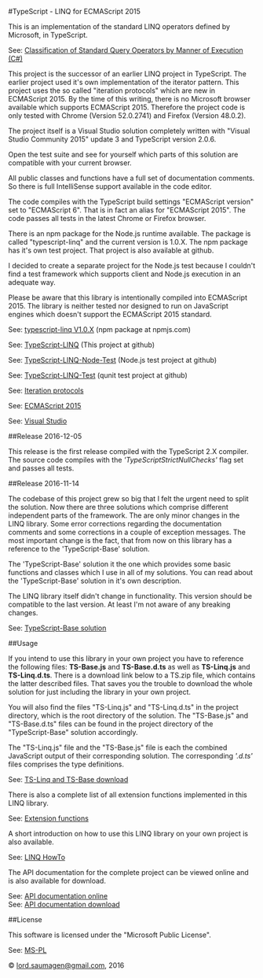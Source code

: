 #TypeScript - LINQ for ECMAScript 2015

This is an implementation of the standard LINQ operators defined by Microsoft, in TypeScript.

See: [Classification of Standard Query Operators by Manner of Execution (C#)](https://msdn.microsoft.com/en-us/library/mt693095.aspx)

This project is the successor of an earlier LINQ project in TypeScript. The earlier project used it's own implementation of the iterator pattern. This project uses the so called "iteration protocols" which are new in ECMAScript 2015. By the time of this writing, there is no Microsoft browser available which supports ECMAScript 2015. Therefore the project code is only tested with Chrome (Version 52.0.2741) and Firefox (Version 48.0.2).

The project itself is a Visual Studio solution completely written with "Visual Studio Community 2015" update 3 and TypeScript version 2.0.6.

Open the test suite and see for yourself which parts of this solution are compatible with your current browser.

All public classes and functions have a full set of documentation comments. So there is full IntelliSense support available in the code editor.

The code compiles with the TypeScript build settings "ECMAScript version" set to "ECMAScript 6". That is in fact an alias for "ECMAScript 2015". The code passes all tests in the latest Chrome or Firefox browser.

There is an npm package for the Node.js runtime available. The package is called "typescript-linq" and the current version is 1.0.X. The npm package has it's own test project. That project is also available at github.

I decided to create a separate project for the Node.js test because I couldn't find a test framework which supports client and Node.js execution in an adequate way.

Please be aware that this library is intentionally compiled into ECMAScript 2015. The library is neither tested nor designed to run on JavaScript engines which doesn't support the ECMAScript 2015 standard.


See: [typescript-linq V1.0.X](https://www.npmjs.com/package/typescript-linq) (npm package at npmjs.com)   

See: [TypeScript-LINQ](https://github.com/lord-saumagen/TypeScript-LINQ) (This project at github)

See: [TypeScript-LINQ-Node-Test](https://github.com/lord-saumagen/TypeScript-LINQ-Node-Test) (Node.js test project at github)

See: [TypeScript-LINQ-Test](https://github.com/lord-saumagen/TypeScript-LINQ-Test) (qunit test project at github)

See: [Iteration protocols](https://developer.mozilla.org/en-US/docs/Web/JavaScript/Reference/Iteration_protocols)   

See: [ECMAScript 2015](http://www.ecma-international.org/ecma-262/6.0/)   

See: [Visual Studio](https://www.visualstudio.com)   

##Release 2016-12-05

This release is the first release compiled with the TypeScript 2.X compiler. The source code compiles with the *'TypeScriptStrictNullChecks'* flag set and passes all tests.

##Release 2016-11-14

The codebase of this project grew so big that I felt the urgent need to split the solution. Now there are three solutions which comprise different independent parts of the framework. The are only minor changes in the LINQ library. Some error corrections regarding the documentation comments and some corrections in a couple of exception messages. The most important change is the fact, that from now on this library has a reference to the 'TypeScript-Base' solution.    

The 'TypeScript-Base' solution it the one which provides some basic functions and classes which I use in all of my solutions. You can read about the 'TypeScript-Base' solution in it's own description.   

The LINQ library itself didn't change in functionality. This version should be compatible to the last version. At least I'm not aware of any breaking changes.

See: [TypeScript-Base solution](https://github.com/lord-saumagen/TypeScript-Base)

##Usage

If you intend to use this library in your own project you have to reference the following files: **TS-Base.js** and **TS-Base.d.ts** as well as **TS-Linq.js** and **TS-Linq.d.ts**. There is a download link below to a TS.zip file, which contains the latter described files. That saves you the trouble to download the whole solution for just including the library in your own project.

You will also find the files "TS-Linq.js" and "TS-Linq.d.ts" in the project directory, which is the root directory of the solution. The "TS-Base.js" and "TS-Base.d.ts" files can be found in the project directory of the "TypeScript-Base" solution accordingly.

The "TS-Linq.js" file and the "TS-Base.js" file is each the combined JavaScript output of their corresponding solution. The corresponding *'.d.ts'* files comprises the type definitions.

See: [TS-Linq and TS-Base download](http://lord-saumagen.byethost14.com/home/TS.zip)

There is also a complete list of all extension functions implemented in this LINQ library.

See: [Extension functions](http://lord-saumagen.byethost14.com/home/TypeScript-LINQ/ExtensionFunctions.html)

A short introduction on how to use this LINQ library on your own project is also available.

See: [LINQ HowTo](http://lord-saumagen.byethost14.com/home/TypeScript-LINQ/LINQ_HowTo.html)

The API documentation for the complete project can be viewed online and is also available for download.

See: [API documentation online](http://lord-saumagen.byethost14.com/home/TypeScript-LINQ-Documentation/)   
See: [API documentation download](http://lord-saumagen.byethost14.com/home/TypeScript-LINQ-Documentation.zip)   

##License

This software is licensed under the "Microsoft Public License".

See: [MS-PL](https://opensource.org/licenses/MS-PL")

&copy; lord.saumagen@gmail.com, 2016
